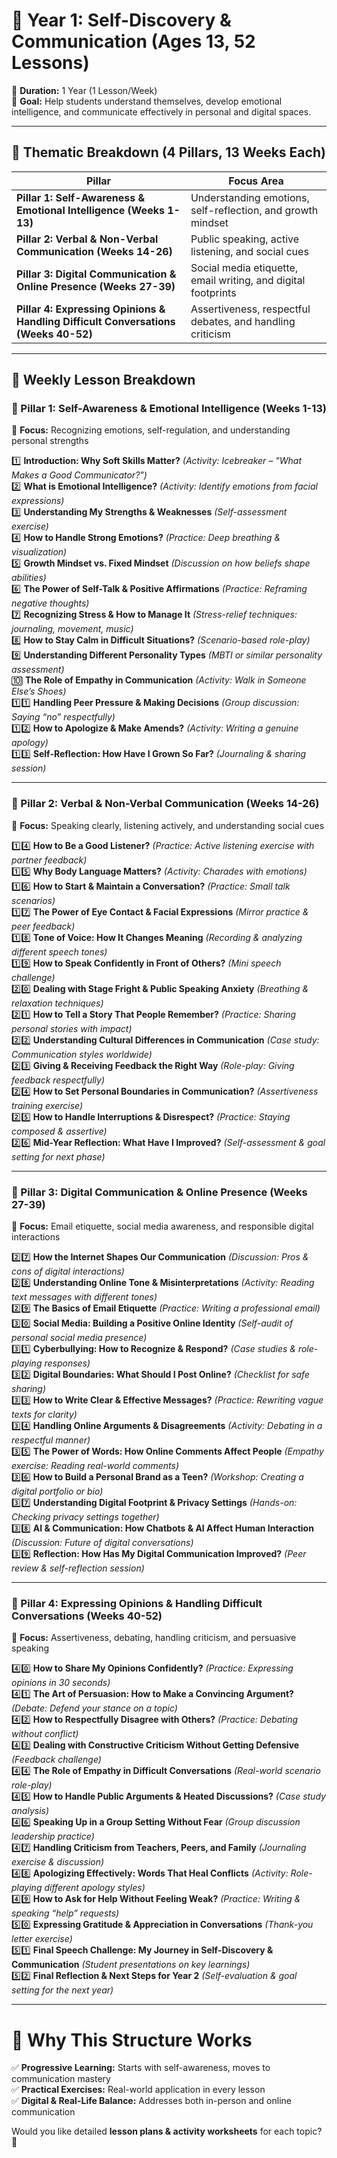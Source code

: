 # **📌 Year 1: Self-Discovery & Communication (Ages 13, 52 Lessons)**  
📅 **Duration:** 1 Year (1 Lesson/Week)  
🎯 **Goal:** Help students understand themselves, develop emotional intelligence, and communicate effectively in personal and digital spaces.  

---

## **📅 Thematic Breakdown (4 Pillars, 13 Weeks Each)**  
| **Pillar** | **Focus Area** |
|------------|----------------|
| **Pillar 1: Self-Awareness & Emotional Intelligence (Weeks 1-13)** | Understanding emotions, self-reflection, and growth mindset |
| **Pillar 2: Verbal & Non-Verbal Communication (Weeks 14-26)** | Public speaking, active listening, and social cues |
| **Pillar 3: Digital Communication & Online Presence (Weeks 27-39)** | Social media etiquette, email writing, and digital footprints |
| **Pillar 4: Expressing Opinions & Handling Difficult Conversations (Weeks 40-52)** | Assertiveness, respectful debates, and handling criticism |

---

## **📌 Weekly Lesson Breakdown**  

### **🔹 Pillar 1: Self-Awareness & Emotional Intelligence (Weeks 1-13)**
📍 **Focus:** Recognizing emotions, self-regulation, and understanding personal strengths  

1️⃣ **Introduction: Why Soft Skills Matter?** *(Activity: Icebreaker – "What Makes a Good Communicator?")*  
2️⃣ **What is Emotional Intelligence?** *(Activity: Identify emotions from facial expressions)*  
3️⃣ **Understanding My Strengths & Weaknesses** *(Self-assessment exercise)*  
4️⃣ **How to Handle Strong Emotions?** *(Practice: Deep breathing & visualization)*  
5️⃣ **Growth Mindset vs. Fixed Mindset** *(Discussion on how beliefs shape abilities)*  
6️⃣ **The Power of Self-Talk & Positive Affirmations** *(Practice: Reframing negative thoughts)*  
7️⃣ **Recognizing Stress & How to Manage It** *(Stress-relief techniques: journaling, movement, music)*  
8️⃣ **How to Stay Calm in Difficult Situations?** *(Scenario-based role-play)*  
9️⃣ **Understanding Different Personality Types** *(MBTI or similar personality assessment)*  
🔟 **The Role of Empathy in Communication** *(Activity: Walk in Someone Else’s Shoes)*  
1️⃣1️⃣ **Handling Peer Pressure & Making Decisions** *(Group discussion: Saying “no” respectfully)*  
1️⃣2️⃣ **How to Apologize & Make Amends?** *(Activity: Writing a genuine apology)*  
1️⃣3️⃣ **Self-Reflection: How Have I Grown So Far?** *(Journaling & sharing session)*  

---

### **🔹 Pillar 2: Verbal & Non-Verbal Communication (Weeks 14-26)**  
📍 **Focus:** Speaking clearly, listening actively, and understanding social cues  

1️⃣4️⃣ **How to Be a Good Listener?** *(Practice: Active listening exercise with partner feedback)*  
1️⃣5️⃣ **Why Body Language Matters?** *(Activity: Charades with emotions)*  
1️⃣6️⃣ **How to Start & Maintain a Conversation?** *(Practice: Small talk scenarios)*  
1️⃣7️⃣ **The Power of Eye Contact & Facial Expressions** *(Mirror practice & peer feedback)*  
1️⃣8️⃣ **Tone of Voice: How It Changes Meaning** *(Recording & analyzing different speech tones)*  
1️⃣9️⃣ **How to Speak Confidently in Front of Others?** *(Mini speech challenge)*  
2️⃣0️⃣ **Dealing with Stage Fright & Public Speaking Anxiety** *(Breathing & relaxation techniques)*  
2️⃣1️⃣ **How to Tell a Story That People Remember?** *(Practice: Sharing personal stories with impact)*  
2️⃣2️⃣ **Understanding Cultural Differences in Communication** *(Case study: Communication styles worldwide)*  
2️⃣3️⃣ **Giving & Receiving Feedback the Right Way** *(Role-play: Giving feedback respectfully)*  
2️⃣4️⃣ **How to Set Personal Boundaries in Communication?** *(Assertiveness training exercise)*  
2️⃣5️⃣ **How to Handle Interruptions & Disrespect?** *(Practice: Staying composed & assertive)*  
2️⃣6️⃣ **Mid-Year Reflection: What Have I Improved?** *(Self-assessment & goal setting for next phase)*  

---

### **🔹 Pillar 3: Digital Communication & Online Presence (Weeks 27-39)**  
📍 **Focus:** Email etiquette, social media awareness, and responsible digital interactions  

2️⃣7️⃣ **How the Internet Shapes Our Communication** *(Discussion: Pros & cons of digital interactions)*  
2️⃣8️⃣ **Understanding Online Tone & Misinterpretations** *(Activity: Reading text messages with different tones)*  
2️⃣9️⃣ **The Basics of Email Etiquette** *(Practice: Writing a professional email)*  
3️⃣0️⃣ **Social Media: Building a Positive Online Identity** *(Self-audit of personal social media presence)*  
3️⃣1️⃣ **Cyberbullying: How to Recognize & Respond?** *(Case studies & role-playing responses)*  
3️⃣2️⃣ **Digital Boundaries: What Should I Post Online?** *(Checklist for safe sharing)*  
3️⃣3️⃣ **How to Write Clear & Effective Messages?** *(Practice: Rewriting vague texts for clarity)*  
3️⃣4️⃣ **Handling Online Arguments & Disagreements** *(Activity: Debating in a respectful manner)*  
3️⃣5️⃣ **The Power of Words: How Online Comments Affect People** *(Empathy exercise: Reading real-world comments)*  
3️⃣6️⃣ **How to Build a Personal Brand as a Teen?** *(Workshop: Creating a digital portfolio or bio)*  
3️⃣7️⃣ **Understanding Digital Footprint & Privacy Settings** *(Hands-on: Checking privacy settings together)*  
3️⃣8️⃣ **AI & Communication: How Chatbots & AI Affect Human Interaction** *(Discussion: Future of digital conversations)*  
3️⃣9️⃣ **Reflection: How Has My Digital Communication Improved?** *(Peer review & self-reflection session)*  

---

### **🔹 Pillar 4: Expressing Opinions & Handling Difficult Conversations (Weeks 40-52)**  
📍 **Focus:** Assertiveness, debating, handling criticism, and persuasive speaking  

4️⃣0️⃣ **How to Share My Opinions Confidently?** *(Practice: Expressing opinions in 30 seconds)*  
4️⃣1️⃣ **The Art of Persuasion: How to Make a Convincing Argument?** *(Debate: Defend your stance on a topic)*  
4️⃣2️⃣ **How to Respectfully Disagree with Others?** *(Practice: Debating without conflict)*  
4️⃣3️⃣ **Dealing with Constructive Criticism Without Getting Defensive** *(Feedback challenge)*  
4️⃣4️⃣ **The Role of Empathy in Difficult Conversations** *(Real-world scenario role-play)*  
4️⃣5️⃣ **How to Handle Public Arguments & Heated Discussions?** *(Case study analysis)*  
4️⃣6️⃣ **Speaking Up in a Group Setting Without Fear** *(Group discussion leadership practice)*  
4️⃣7️⃣ **Handling Criticism from Teachers, Peers, and Family** *(Journaling exercise & discussion)*  
4️⃣8️⃣ **Apologizing Effectively: Words That Heal Conflicts** *(Activity: Role-playing different apology styles)*  
4️⃣9️⃣ **How to Ask for Help Without Feeling Weak?** *(Practice: Writing & speaking “help” requests)*  
5️⃣0️⃣ **Expressing Gratitude & Appreciation in Conversations** *(Thank-you letter exercise)*  
5️⃣1️⃣ **Final Speech Challenge: My Journey in Self-Discovery & Communication** *(Student presentations on key learnings)*  
5️⃣2️⃣ **Final Reflection & Next Steps for Year 2** *(Self-evaluation & goal setting for the next year)*  

---

# **📌 Why This Structure Works**  
✅ **Progressive Learning:** Starts with self-awareness, moves to communication mastery  
✅ **Practical Exercises:** Real-world application in every lesson  
✅ **Digital & Real-Life Balance:** Addresses both in-person and online communication  

Would you like detailed **lesson plans & activity worksheets** for each topic? 🚀